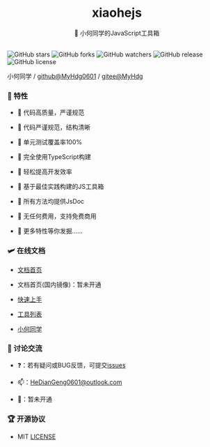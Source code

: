 <div align="center">
  <h1>xiaohejs</h1>
  <span>🎈 小何同学的JavaScript工具箱</span>
</div>

<br>

![GitHub stars](https://img.shields.io/github/stars/MyHdg0601/xiaohejs?logo=GitHub&style=flat-square)
![GitHub forks](https://img.shields.io/github/forks/MyHdg0601/xiaohejs?logo=GitHub&style=flat-square)
![GitHub watchers](https://img.shields.io/github/watchers/MyHdg0601/xiaohejs?logo=GitHub&style=flat-square)
![GitHub release](https://img.shields.io/github/v/release/MyHdg0601/xiaohejs?logo=GitHub&style=flat-square)
![GitHub license](https://img.shields.io/github/license/MyHdg0601/xiaohejs?style=flat-square)

小何同学 / [github@MyHdg0601](https://github.com/MyHdg0601) / [gitee@MyHdg](https://gitee.com/MyHdg)

### 🎉 特性

- 🍔 代码高质量，严谨规范

- 🍚 代码严谨规范，结构清晰

- 🍖 单元测试覆盖率100%

- 🍜 完全使用TypeScript构建

- 🍙 轻松提高开发效率

- 🍟 基于最佳实践构建的JS工具箱

- 🧀 所有方法均提供JsDoc

- 🍳 无任何费用，支持免费商用

- 🥗 更多特性等你发掘……

### 🛩️ 在线文档

- [文档首页](https://myhdg0601.github.io/xiaohejs-document)

- 文档首页(国内镜像)：暂未开通

- [快速上手](https://myhdg0601.github.io/xiaohejs-document/guide/getting-started.html)

- [工具列表](https://myhdg0601.github.io/xiaohejs-document/utils)

- [小何同学](https://myhdg0601.github.io/xiaohejs-document/about/xiaohe.html)

### 🐶 讨论交流

- ❓：若有疑问或BUG反馈，可提交[issues](https://github.com/MyHdg0601/xiaohejs/issues)

- 📫：[HeDianGeng0601@outlook.com](mailto:HeDianGeng0601@outlook.com)

- 🐧：暂未开通

### 🏆 开源协议

- MIT [LICENSE](./LICENSE)